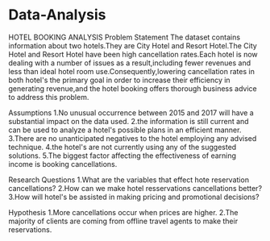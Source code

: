 # Data-Analysis
HOTEL BOOKING ANALYSIS
Problem Statement
The dataset contains information about two hotels.They are City Hotel and Resort Hotel.The City Hotel and Resort Hotel have been high cancellation rates.Each hotel is now dealing with a number of issues as a result,including fewer revenues and less than ideal hotel room use.Consequently,lowering cancellation rates in both hotel's the primary goal in order to increase their efficiency in generating revenue,and the hotel booking offers thorough business advice to address this problem.

Assumptions
1.No unusual occurrence between 2015 and 2017 will have a substantial impact on the data used. 2.the information is still current and can be used to analyze a hotel's possible plans in an efficient manner. 3.There are no unanticipated negatives to the hotel employing any advised technique. 4.the hotel's are not currently using any of the suggested solutions. 5.The biggest factor affecting the effectiveness of earning income is booking cancellations.

Research Questions
1.What are the variables that effect hote reservation cancellations? 2.How can we make hotel resservations cancellations better? 3.How will hotel's be assisted in making pricing and promotional decisions?

Hypothesis
1.More cancellations occur when prices are higher. 2.The majority of clients are coming from offline travel agents to make their reservations.
